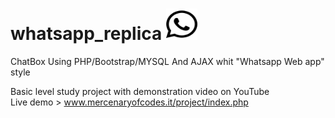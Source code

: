 # whatsapp_replica <img width="50" height="50" src="/upload/whatsapp-brands.svg">
ChatBox Using PHP/Bootstrap/MYSQL And AJAX whit "Whatsapp Web app" style

Basic level study project with demonstration video on YouTube <br>
Live demo > www.mercenaryofcodes.it/project/index.php
